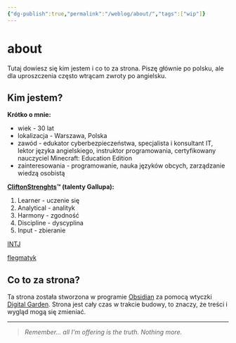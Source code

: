 ```yaml
---
{"dg-publish":true,"permalink":"/weblog/about/","tags":["wip"]}
---
```



# about

Tutaj dowiesz się kim jestem i co to za strona. Piszę głównie po polsku, ale dla uproszczenia często wtrącam zwroty po angielsku.

## Kim jestem?

**Krótko o mnie:**

- wiek - 30 lat
- lokalizacja - Warszawa, Polska
- zawód - edukator cyberbezpieczeństwa, specjalista i konsultant IT, lektor języka angielskiego, instruktor programowania, certyfikowany nauczyciel Minecraft: Education Edition
- zainteresowania - programowanie, nauka języków obcych, zarządzanie wiedzą osobistą

**[CliftonStrenghts](https://pl.wikipedia.org/wiki/Test_Gallupa)™ (talenty Gallupa):**

1. Learner - uczenie się
2. Analytical - analityk
3. Harmony - zgodność
4. Discipline - dyscyplina
5. Input - zbieranie

[INTJ](https://www.16personalities.com/pl/osobowosc-intj)

[flegmatyk](https://pl.wikipedia.org/wiki/Flegmatyk)

## Co to za strona?

Ta strona została stworzona w programie [Obsidian](https://obsidian.md/) za pomocą wtyczki [Digital Garden](https://github.com/oleeskild/obsidian-digital-garden). Strona jest cały czas w trakcie budowy, to znaczy, że treści i wygląd mogą się zmieniać.

---

> *Remember... all I'm offering is the truth. Nothing more.*
